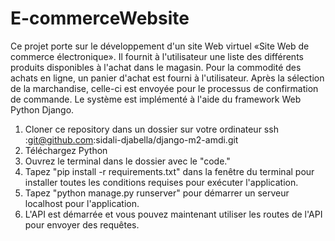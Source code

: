 # E-commerceWebsite
Ce projet porte sur le développement d'un site Web virtuel «Site Web de commerce électronique». Il fournit à l'utilisateur une liste des différents produits disponibles à l'achat dans le magasin. Pour la commodité des achats en ligne, un panier d'achat est fourni à l'utilisateur. Après la sélection de la marchandise, celle-ci est envoyée pour le processus de confirmation de commande. Le système est implémenté à l'aide du framework Web Python Django.

1. Cloner ce repository dans un dossier sur votre ordinateur ssh :git@github.com:sidali-djabella/django-m2-amdi.git
2. Téléchargez Python
3. Ouvrez le terminal dans le dossier avec le "code."
4. Tapez "pip install -r requirements.txt" dans la fenêtre du terminal pour installer toutes les conditions requises pour exécuter l'application.
5. Tapez "python manage.py runserver" pour démarrer un serveur localhost pour l'application.
6. L'API est démarrée et vous pouvez maintenant utiliser les routes de l'API pour envoyer des requêtes.
